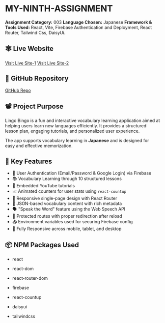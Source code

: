 # MY-NINTH-ASSIGNMENT

**Assignment Category:** 003
**Language Chosen:** Japanese
**Framework & Tools Used:** React, Vite, Firebase Authentication and Deployment, React Router, Tailwind Css, DaisyUi.

## 🕸 Live Website

[Visit Live Site-1](https://my-ninth-assignment-c9b53.web.app/)
[Visit Live Site-2](https://my-ninth-assignment-c9b53.firebaseapp.com/)

## 📂 GitHub Repository

[GitHub Repo](https://github.com/NI-Lipu/my-ninth-assignment)

## 📽 Project Purpose

Lingo Bingo is a fun and interactive vocabulary learning application aimed at helping users learn new languages efficiently. It provides a structured lesson plan, engaging tutorials, and personalized user experience.

The app supports vocabulary learning in **Japanese** and is designed for easy and effective memorization.

## 🔑 Key Features

-  🔐 User Authentication (Email/Password & Google Login) via Firebase
-  📚 Vocabulary Learning through 10 structured lessons
-  🎥 Embedded YouTube tutorials
-  📈 Animated counters for user stats using `react-countup`
-  🧩 Responsive single-page design with React Router
-  🧠 JSON-based vocabulary content with rich metadata
-  🗣️ "Speak the Word" feature using the Web Speech API
-  🔄 Protected routes with proper redirection after reload
-  📤 Environment variables used for securing Firebase config
-  📱 Fully Responsive across mobile, tablet, and desktop

## 📦 NPM Packages Used

-  react

-  react-dom

-  react-router-dom

-  firebase

-  react-countup

-  daisyui

-  tailwindcss
